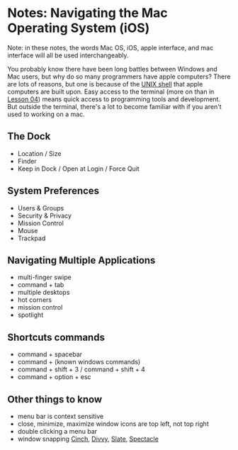# Notes: Navigating the Mac Operating System (iOS)

Note: in these notes, the words Mac OS, iOS, apple interface, and mac interface will all be used interchangeably.

You probably know there have been long battles between Windows and Mac users, but why do so many programmers have apple computers? There are lots of reasons, but one is because of the [UNIX shell](https://en.wikipedia.org/wiki/Unix) that apple computers are built upon. Easy access to the terminal (more on than in [Lesson 04](../../04-terminal/README.md)) means quick access to programming tools and development. But outside the terminal, there's a lot to become familiar with if you aren't used to working on a mac.

## The Dock
- Location / Size
- Finder
- Keep in Dock / Open at Login / Force Quit

## System Preferences
- Users & Groups
- Security & Privacy
- Mission Control
- Mouse
- Trackpad

## Navigating Multiple Applications
- multi-finger swipe
- command + tab
- multiple desktops
- hot corners
- mission control
- spotlight

## Shortcuts commands
- command + spacebar
- command + (known windows commands)
- command + shift + 3 / command + shift + 4
- command + option + esc

## Other things to know
- menu bar is context sensitive
- close, minimize, maximize window icons are top left, not top right
- double clicking a menu bar
- window snapping [Cinch](http://www.irradiatedsoftware.com/cinch/), [Divvy](http://mizage.com/divvy/), [Slate](https://github.com/mattr-/slate), [Spectacle](https://www.spectacleapp.com/)
